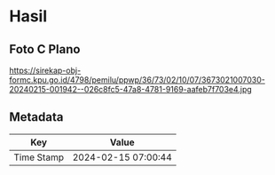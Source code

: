 # Hasil

## Foto C Plano

https://sirekap-obj-formc.kpu.go.id/4798/pemilu/ppwp/36/73/02/10/07/3673021007030-20240215-001942--026c8fc5-47a8-4781-9169-aafeb7f703e4.jpg


## Metadata

| Key        | Value               |
| ---------- | ------------------- |
| Time Stamp | 2024-02-15 07:00:44 |



